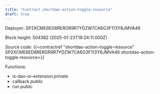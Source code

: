 ```yaml
---
title: "Contract shortdao-action-toggle-resource"
draft: true
---
```

Deployer: SP2XCME6ED8RERGR9R7YDZW7CA6G3F113Y8JMVA46


 



Block height: 504382 (2025-01-23T19:24:11.000Z)

Source code: {{<contractref "shortdao-action-toggle-resource" SP2XCME6ED8RERGR9R7YDZW7CA6G3F113Y8JMVA46 shortdao-action-toggle-resource>}}

Functions:

* is-dao-or-extension _private_
* callback _public_
* run _public_
